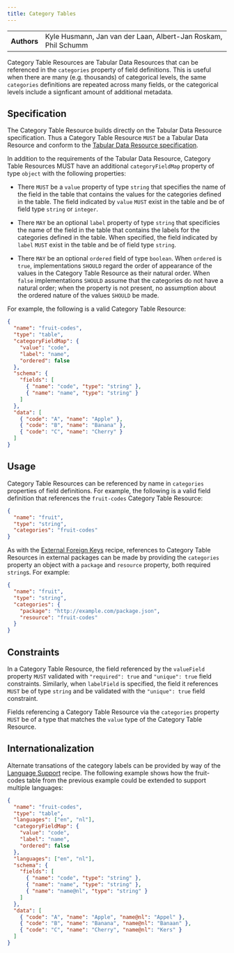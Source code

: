 ```yaml
---
title: Category Tables
---
```


<table>
  <tr>
    <th>Authors</th>
    <td>Kyle Husmann, Jan van der Laan, Albert-Jan Roskam, Phil Schumm</td>
  </tr>
</table>

Category Table Resources are Tabular Data Resources that can be referenced in the `categories` property of field definitions. This is useful when there are many (e.g. thousands) of categorical levels, the same `categories` definitions are repeated across many fields, or the categorical levels include a signficant amount of additional metadata.

## Specification

The Category Table Resource builds directly on the Tabular Data Resource specification. Thus a Category Table Resource `MUST` be a Tabular Data Resource and conform to the [Tabular Data Resource specification](/standard/data-resource/#tabular).

In addition to the requirements of the Tabular Data Resource, Category Table Resources MUST have an additional
`categoryFieldMap` property of type `object` with the following properties:

- There `MUST` be a `value` property of type `string` that specifies the name of the field in the table that contains the values for the categories defined in the table. The field indicated by `value` `MUST` exist in the table and be of field type `string` or `integer`.

- There `MAY` be an optional `label` property of type `string` that specificies the name of the field in the table that contains the labels for the categories defined in the table. When specified, the field indicated by `label` `MUST` exist in the table and be of field type `string`.

- There `MAY` be an optional `ordered` field of type `boolean`. When `ordered` is `true`, implementations `SHOULD` regard the order of appearance of the values in the Category Table Resource as their natural order. When `false` implementations `SHOULD` assume that the categories do not have a natural order; when the property is not present, no assumption about the ordered nature of the values `SHOULD` be made.

For example, the following is a valid Category Table Resource:

```json
{
  "name": "fruit-codes",
  "type": "table",
  "categoryFieldMap": {
    "value": "code",
    "label": "name",
    "ordered": false
  },
  "schema": {
    "fields": [
      { "name": "code", "type": "string" },
      { "name": "name", "type": "string" }
    ]
  },
  "data": [
    { "code": "A", "name": "Apple" },
    { "code": "B", "name": "Banana" },
    { "code": "C", "name": "Cherry" }
  ]
}
```

## Usage

Category Table Resources can be referenced by name in `categories` properties of field definitions. For example, the following is a valid field definition that references the `fruit-codes` Category Table Resource:

```json
{
  "name": "fruit",
  "type": "string",
  "categories": "fruit-codes"
}
```

As with the [External Foreign Keys](/recipes/external-foreign-keys/) recipe, references to Category Table Resources in external packages can be made by providing the `categories` property an object with a `package` and `resource` property, both required `string`s. For example:

```json
{
  "name": "fruit",
  "type": "string",
  "categories": {
    "package": "http://example.com/package.json",
    "resource": "fruit-codes"
  }
}
```

## Constraints

In a Category Table Resource, the field referenced by the `valueField` property `MUST` validated with `"required": true` and `"unique": true` field constraints. Similarly, when `labelField` is specified, the field it references `MUST` be of type `string` and be validated with the `"unique": true` field constraint.

Fields referencing a Category Table Resource via the `categories` property `MUST` be of a type that matches the `value` type of the Category Table Resource.

## Internationalization

Alternate transations of the category labels can be provided by way of the [Language Support](/recipes/language-support) recipe. The following example shows how the fruit-codes table from the previous example could be extended to support multiple languages:

```json
{
  "name": "fruit-codes",
  "type": "table",
  "languages": ["en", "nl"],
  "categoryFieldMap": {
    "value": "code",
    "label": "name",
    "ordered": false
  },
  "languages": ["en", "nl"],
  "schema": {
    "fields": [
      { "name": "code", "type": "string" },
      { "name": "name", "type": "string" },
      { "name": "name@nl", "type": "string" }
    ]
  },
  "data": [
    { "code": "A", "name": "Apple", "name@nl": "Appel" },
    { "code": "B", "name": "Banana", "name@nl": "Banaan" },
    { "code": "C", "name": "Cherry", "name@nl": "Kers" }
  ]
}
```
